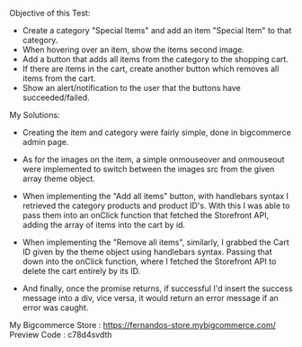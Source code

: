 Objective of this Test:
- Create a category "Special Items" and add an item "Special Item" to that category.
- When hovering over an item, show the items second image.
- Add a button that adds all items from the category to the shopping cart.
- If there are items in the cart, create another button which removes all items from the cart.
- Show an alert/notification to the user that the buttons have succeeded/failed.

My Solutions:

- Creating the item and category were fairly simple, done in bigcommerce admin page.

- As for the images on the item, a simple onmouseover and onmouseout were implemented to switch between the images src from the given array theme object.

- When implementing the "Add all items" button, with handlebars syntax I retrieved the category products and product ID's. With this I was able to pass them into an onClick function that fetched the Storefront API, adding the array of items into the cart by id.

- When implementing the "Remove all items", similarly, I grabbed the Cart ID given by the theme object using handlebars syntax. Passing that down into the onClick function, where I fetched the Storefront API to delete the cart entirely by its ID.

- And finally, once the promise returns, if successful I'd insert the success message into a div, vice versa, it would return an error message if an error was caught.


My Bigcommerce Store : https://fernandos-store.mybigcommerce.com/
Preview Code : c78d4svdth
